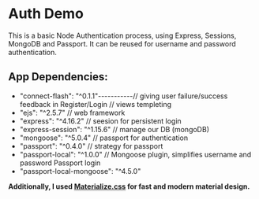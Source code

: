 # Auth Demo

This is a basic Node Authentication process, using Express, Sessions, MongoDB and Passport.
It can be reused for username and password authentication.

## App Dependencies:

* "connect-flash": "^0.1.1"-----------// giving user failure/success feedback in Register/Login
 // views templeting
* "ejs": "^2.5.7"
// web framework
* "express": "^4.16.2"
// seesion for persistent login
* "express-session": "^1.15.6"
// manage our DB (mongoDB)
* "mongoose": "^5.0.4"
// passport for authentication
* "passport": "^0.4.0"
// strategy for passport
* "passport-local": "^1.0.0"
// Mongoose plugin, simplifies username and password Passport login
* "passport-local-mongoose": "^4.5.0"

**Additionally, I used [Materialize.css](http://materializecss.com) for fast and modern material design.**
